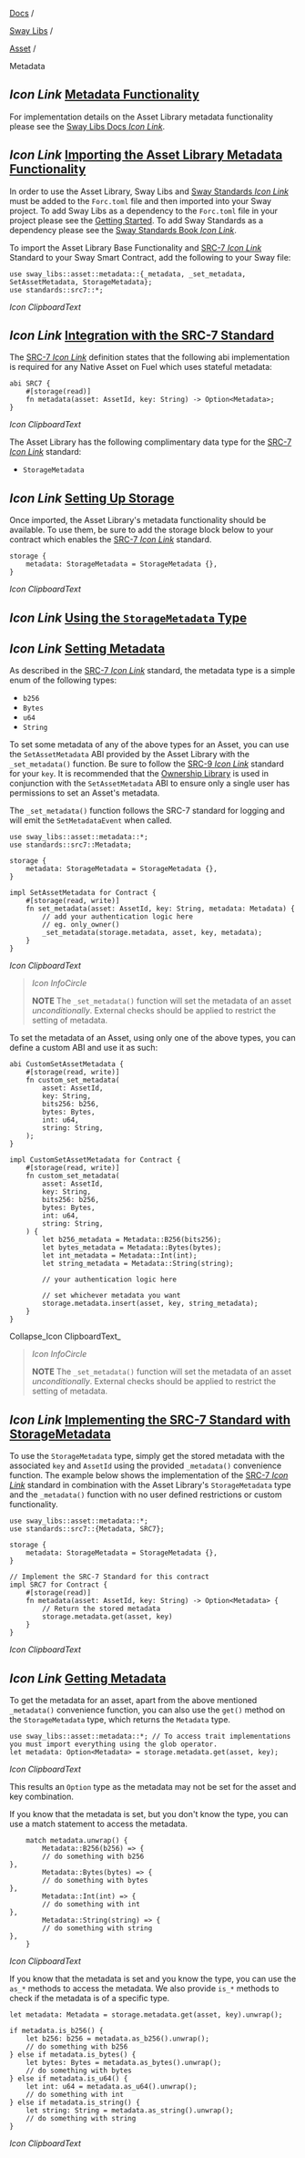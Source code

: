 [Docs](https://docs.fuel.network/) /

[Sway Libs](https://docs.fuel.network/docs/sway-libs/) /

[Asset](https://docs.fuel.network/docs/sway-libs/asset/) /

Metadata

## _Icon Link_ [Metadata Functionality](https://docs.fuel.network/docs/sway-libs/asset/metadata/\#metadata-functionality)

For implementation details on the Asset Library metadata functionality please see the [Sway Libs Docs _Icon Link_](https://fuellabs.github.io/sway-libs/master/sway_libs/asset/metadata/index.html).

## _Icon Link_ [Importing the Asset Library Metadata Functionality](https://docs.fuel.network/docs/sway-libs/asset/metadata/\#importing-the-asset-library-metadata-functionality)

In order to use the Asset Library, Sway Libs and [Sway Standards _Icon Link_](https://docs.fuel.network/docs/sway-standards/) must be added to the `Forc.toml` file and then imported into your Sway project. To add Sway Libs as a dependency to the `Forc.toml` file in your project please see the [Getting Started](https://docs.fuel.network/docs/sway-libs/getting_started/). To add Sway Standards as a dependency please see the [Sway Standards Book _Icon Link_](https://docs.fuel.network/docs/sway-standards/#using-a-standard).

To import the Asset Library Base Functionality and [SRC-7 _Icon Link_](https://docs.fuel.network/docs/sway-standards/src-7-asset-metadata/) Standard to your Sway Smart Contract, add the following to your Sway file:

```fuel_Box fuel_Box-idXKMmm-css
use sway_libs::asset::metadata::{_metadata, _set_metadata, SetAssetMetadata, StorageMetadata};
use standards::src7::*;
```

_Icon ClipboardText_

## _Icon Link_ [Integration with the SRC-7 Standard](https://docs.fuel.network/docs/sway-libs/asset/metadata/\#integration-with-the-src-7-standard)

The [SRC-7 _Icon Link_](https://docs.fuel.network/docs/sway-standards/src-7-asset-metadata/) definition states that the following abi implementation is required for any Native Asset on Fuel which uses stateful metadata:

```fuel_Box fuel_Box-idXKMmm-css
abi SRC7 {
    #[storage(read)]
    fn metadata(asset: AssetId, key: String) -> Option<Metadata>;
}
```

_Icon ClipboardText_

The Asset Library has the following complimentary data type for the [SRC-7 _Icon Link_](https://docs.fuel.network/docs/sway-standards/src-7-asset-metadata/) standard:

- `StorageMetadata`

## _Icon Link_ [Setting Up Storage](https://docs.fuel.network/docs/sway-libs/asset/metadata/\#setting-up-storage)

Once imported, the Asset Library's metadata functionality should be available. To use them, be sure to add the storage block below to your contract which enables the [SRC-7 _Icon Link_](https://docs.fuel.network/docs/sway-standards/src-7-asset-metadata/) standard.

```fuel_Box fuel_Box-idXKMmm-css
storage {
    metadata: StorageMetadata = StorageMetadata {},
}
```

_Icon ClipboardText_

## _Icon Link_ [Using the `StorageMetadata` Type](https://docs.fuel.network/docs/sway-libs/asset/metadata/\#using-the-storagemetadata-type)

## _Icon Link_ [Setting Metadata](https://docs.fuel.network/docs/sway-libs/asset/metadata/\#setting-metadata)

As described in the [SRC-7 _Icon Link_](https://docs.fuel.network/docs/sway-standards/src-7-asset-metadata/) standard, the metadata type is a simple enum of the following types:

- `b256`
- `Bytes`
- `u64`
- `String`

To set some metadata of any of the above types for an Asset, you can use the `SetAssetMetadata` ABI provided by the Asset Library with the `_set_metadata()` function. Be sure to follow the [SRC-9 _Icon Link_](https://docs.fuel.network/docs/sway-standards/src-9-metadata-keys/) standard for your `key`. It is recommended that the [Ownership Library](https://docs.fuel.network/docs/sway-libs/ownership/) is used in conjunction with the `SetAssetMetadata` ABI to ensure only a single user has permissions to set an Asset's metadata.

The `_set_metadata()` function follows the SRC-7 standard for logging and will emit the `SetMetadataEvent` when called.

```fuel_Box fuel_Box-idXKMmm-css
use sway_libs::asset::metadata::*;
use standards::src7::Metadata;

storage {
    metadata: StorageMetadata = StorageMetadata {},
}

impl SetAssetMetadata for Contract {
    #[storage(read, write)]
    fn set_metadata(asset: AssetId, key: String, metadata: Metadata) {
        // add your authentication logic here
        // eg. only_owner()
        _set_metadata(storage.metadata, asset, key, metadata);
    }
}
```

_Icon ClipboardText_

> _Icon InfoCircle_
>
> **NOTE** The `_set_metadata()` function will set the metadata of an asset _unconditionally_. External checks should be applied to restrict the setting of metadata.

To set the metadata of an Asset, using only one of the above types, you can define a custom ABI and use it as such:

```fuel_Box fuel_Box-idXKMmm-css
abi CustomSetAssetMetadata {
    #[storage(read, write)]
    fn custom_set_metadata(
        asset: AssetId,
        key: String,
        bits256: b256,
        bytes: Bytes,
        int: u64,
        string: String,
    );
}

impl CustomSetAssetMetadata for Contract {
    #[storage(read, write)]
    fn custom_set_metadata(
        asset: AssetId,
        key: String,
        bits256: b256,
        bytes: Bytes,
        int: u64,
        string: String,
    ) {
        let b256_metadata = Metadata::B256(bits256);
        let bytes_metadata = Metadata::Bytes(bytes);
        let int_metadata = Metadata::Int(int);
        let string_metadata = Metadata::String(string);

        // your authentication logic here

        // set whichever metadata you want
        storage.metadata.insert(asset, key, string_metadata);
    }
}
```

Collapse_Icon ClipboardText_

> _Icon InfoCircle_
>
> **NOTE** The `_set_metadata()` function will set the metadata of an asset _unconditionally_. External checks should be applied to restrict the setting of metadata.

## _Icon Link_ [Implementing the SRC-7 Standard with StorageMetadata](https://docs.fuel.network/docs/sway-libs/asset/metadata/\#implementing-the-src-7-standard-with-storagemetadata)

To use the `StorageMetadata` type, simply get the stored metadata with the associated `key` and `AssetId` using the provided `_metadata()` convenience function. The example below shows the implementation of the [SRC-7 _Icon Link_](https://docs.fuel.network/docs/sway-standards/src-7-asset-metadata/) standard in combination with the Asset Library's `StorageMetadata` type and the `_metadata()` function with no user defined restrictions or custom functionality.

```fuel_Box fuel_Box-idXKMmm-css
use sway_libs::asset::metadata::*;
use standards::src7::{Metadata, SRC7};

storage {
    metadata: StorageMetadata = StorageMetadata {},
}

// Implement the SRC-7 Standard for this contract
impl SRC7 for Contract {
    #[storage(read)]
    fn metadata(asset: AssetId, key: String) -> Option<Metadata> {
        // Return the stored metadata
        storage.metadata.get(asset, key)
    }
}
```

_Icon ClipboardText_

## _Icon Link_ [Getting Metadata](https://docs.fuel.network/docs/sway-libs/asset/metadata/\#getting-metadata)

To get the metadata for an asset, apart from the above mentioned `_metadata()` convenience function, you can also use the `get()` method on the `StorageMetadata` type, which returns the `Metadata` type.

```fuel_Box fuel_Box-idXKMmm-css
use sway_libs::asset::metadata::*; // To access trait implementations you must import everything using the glob operator.
let metadata: Option<Metadata> = storage.metadata.get(asset, key);
```

_Icon ClipboardText_

This results an `Option` type as the metadata may not be set for the asset and key combination.

If you know that the metadata is set, but you don't know the type, you can use a match statement to access the metadata.

```fuel_Box fuel_Box-idXKMmm-css
    match metadata.unwrap() {
        Metadata::B256(b256) => {
        // do something with b256
},
        Metadata::Bytes(bytes) => {
        // do something with bytes
},
        Metadata::Int(int) => {
        // do something with int
},
        Metadata::String(string) => {
        // do something with string
},
    }
```

_Icon ClipboardText_

If you know that the metadata is set and you know the type, you can use the `as_*` methods to access the metadata. We also provide `is_*` methods to check if the metadata is of a specific type.

```fuel_Box fuel_Box-idXKMmm-css
let metadata: Metadata = storage.metadata.get(asset, key).unwrap();

if metadata.is_b256() {
    let b256: b256 = metadata.as_b256().unwrap();
    // do something with b256
} else if metadata.is_bytes() {
    let bytes: Bytes = metadata.as_bytes().unwrap();
    // do something with bytes
} else if metadata.is_u64() {
    let int: u64 = metadata.as_u64().unwrap();
    // do something with int
} else if metadata.is_string() {
    let string: String = metadata.as_string().unwrap();
    // do something with string
}
```

_Icon ClipboardText_